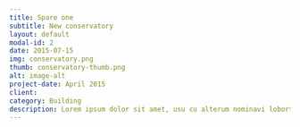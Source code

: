 ```yaml
---
title: Spare one
subtitle: New conservatory
layout: default
modal-id: 2
date: 2015-07-15
img: conservatory.png
thumb: conservatory-thumb.png
alt: image-alt
project-date: April 2015
client:
category: Building
description: Lorem ipsum dolor sit amet, usu cu alterum nominavi lobortis. At duo novum diceret. Tantas apeirian vix et, usu sanctus postulant inciderint ut, populo diceret necessitatibus in vim. Cu eum dicam feugiat noluisse.
---
```


